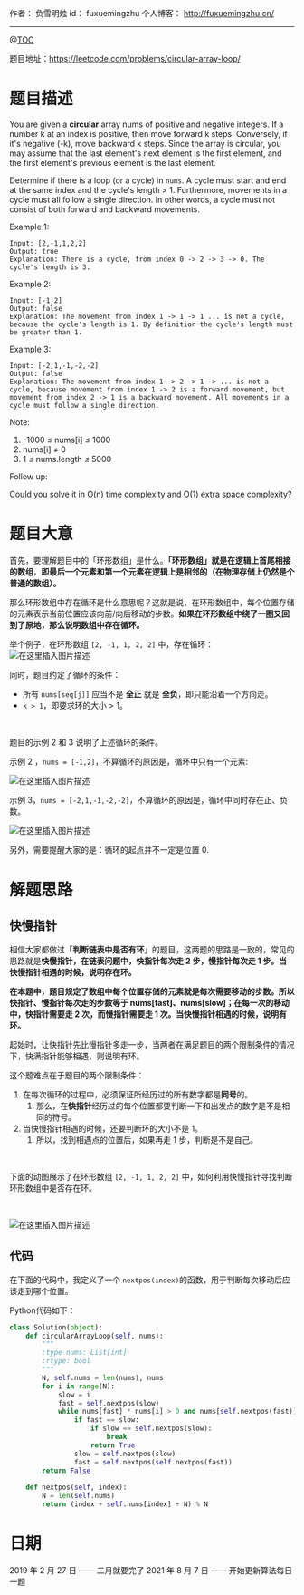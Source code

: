 作者： 负雪明烛
id：	fuxuemingzhu
个人博客：	http://fuxuemingzhu.cn/

---
@[TOC](目录)


题目地址：https://leetcode.com/problems/circular-array-loop/


# 题目描述

You are given a **circular** array nums of positive and negative integers. If a number k at an index is positive, then move forward k steps. Conversely, if it's negative (-k), move backward k steps. Since the array is circular, you may assume that the last element's next element is the first element, and the first element's previous element is the last element.

Determine if there is a loop (or a cycle) in ``nums``. A cycle must start and end at the same index and the cycle's length > 1. Furthermore, movements in a cycle must all follow a single direction. In other words, a cycle must not consist of both forward and backward movements.

 

Example 1:

    Input: [2,-1,1,2,2]
    Output: true
    Explanation: There is a cycle, from index 0 -> 2 -> 3 -> 0. The cycle's length is 3.

Example 2:

    Input: [-1,2]
    Output: false
    Explanation: The movement from index 1 -> 1 -> 1 ... is not a cycle, because the cycle's length is 1. By definition the cycle's length must be greater than 1.

Example 3:

    Input: [-2,1,-1,-2,-2]
    Output: false
    Explanation: The movement from index 1 -> 2 -> 1 -> ... is not a cycle, because movement from index 1 -> 2 is a forward movement, but movement from index 2 -> 1 is a backward movement. All movements in a cycle must follow a single direction.
     

Note:

1. -1000 ≤ nums[i] ≤ 1000
1. nums[i] ≠ 0
1. 1 ≤ nums.length ≤ 5000
 

Follow up:

Could you solve it in O(n) time complexity and O(1) extra space complexity?


# 题目大意

首先，要理解题目中的「环形数组」是什么。**「环形数组」就是在逻辑上首尾相接的数组**，**即最后一个元素和第一个元素在逻辑上是相邻的（在物理存储上仍然是个普通的数组）。**
**​**

那么环形数组中存在循环是什么意思呢？这就是说，在环形数组中，每个位置存储的元素表示当前位置应该向前/向后移动的步数。**如果在环形数组中绕了一圈又回到了原地，那么说明数组中存在循环。**
​

举个例子，在环形数组 `[2, -1, 1, 2, 2]` 中，存在循环：
![在这里插入图片描述](https://img-blog.csdnimg.cn/f3e8c05488974999903b222a454a602c.png?x-oss-process=image/watermark,type_ZmFuZ3poZW5naGVpdGk,shadow_10,text_aHR0cHM6Ly9ibG9nLmNzZG4ubmV0L2Z1eHVlbWluZ3podQ==,size_16,color_FFFFFF,t_70)


同时，题目约定了循环的条件：
​


- 所有 `nums[seq[j]]` 应当不是 **全正** 就是 **全负**，即只能沿着一个方向走。
- `k > 1`，即要求环的大小 > 1。

​

题目的示例 2 和 3 说明了上述循环的条件。
​

示例 2 ，`nums = [-1,2]`，不算循环的原因是，循环中只有一个元素:
​

![在这里插入图片描述](https://img-blog.csdnimg.cn/9ceb6762f1aa4feabcc42da208b6ce3d.png?x-oss-process=image/watermark,type_ZmFuZ3poZW5naGVpdGk,shadow_10,text_aHR0cHM6Ly9ibG9nLmNzZG4ubmV0L2Z1eHVlbWluZ3podQ==,size_16,color_FFFFFF,t_70)


示例 3，`nums = [-2,1,-1,-2,-2]`，不算循环的原因是，循环中同时存在正、负数。
​

![在这里插入图片描述](https://img-blog.csdnimg.cn/f8a0bbc17b554ad9a32faedc11bc8360.png?x-oss-process=image/watermark,type_ZmFuZ3poZW5naGVpdGk,shadow_10,text_aHR0cHM6Ly9ibG9nLmNzZG4ubmV0L2Z1eHVlbWluZ3podQ==,size_16,color_FFFFFF,t_70)


另外，需要提醒大家的是：循环的起点并不一定是位置 0.

# 解题思路

## 快慢指针


相信大家都做过「**判断链表中是否有环**」的题目，这两题的思路是一致的，常见的思路就是**快慢指针，在链表问题中，快指针每次走 2 步，慢指针每次走 1 步。当快慢指针相遇的时候，说明存在环。**
**​**

**在本题中，题目规定了数组中每个位置存储的元素就是每次需要移动的步数。所以快指针、慢指针每次走的步数等于 nums[fast]、nums[slow]；在每一次的移动中，快指针需要走 2 次，而慢指针需要走 1 次。当快慢指针相遇的时候，说明有环。**
​

起始时，让快指针先比慢指针多走一步，当两者在满足题目的两个限制条件的情况下，快满指针能够相遇，则说明有环。
​

这个题难点在于题目的两个限制条件：
​


1. 在每次循环的过程中，必须保证所经历过的所有数字都是**同号**的。
   1. 那么，在**快指针**经历过的每个位置都要判断一下和出发点的数字是不是相同的符号。
2. 当快慢指针相遇的时候，还要判断环的大小不是 1。
   1. 所以，找到相遇点的位置后，如果再走 1 步，判断是不是自己。

​

下面的动图展示了在环形数组 `[2, -1, 1, 2, 2]` 中，如何利用快慢指针寻找判断环形数组中是否存在环。


​

​![在这里插入图片描述](https://img-blog.csdnimg.cn/be601348b6b84401a1bb3360e0b1db0a.gif#pic_center)


## 代码

在下面的代码中，我定义了一个 `nextpos(index)`的函数，用于判断每次移动后应该走到哪个位置。


Python代码如下：

```python
class Solution(object):
    def circularArrayLoop(self, nums):
        """
        :type nums: List[int]
        :rtype: bool
        """
        N, self.nums = len(nums), nums
        for i in range(N):
            slow = i
            fast = self.nextpos(slow)
            while nums[fast] * nums[i] > 0 and nums[self.nextpos(fast)] * nums[i] > 0:
                if fast == slow:
                    if slow == self.nextpos(slow):
                        break
                    return True
                slow = self.nextpos(slow)
                fast = self.nextpos(self.nextpos(fast))
        return False
    
    def nextpos(self, index):
        N = len(self.nums)
        return (index + self.nums[index] + N) % N
```

# 日期

2019 年 2 月 27 日 —— 二月就要完了
2021 年 8 月 7 日 —— 开始更新算法每日一题

  [1]: https://blog.csdn.net/fuxuemingzhu/article/details/85227593
